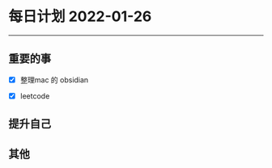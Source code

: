 #  每日计划 2022-01-26
---
## 重要的事
- [x]  整理mac 的 obsidian 
- [x] leetcode



## 提升自己
 
  



## 其他








